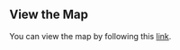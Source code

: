 ## View the Map
You can view the map by following this [link](https://mightyguy7.github.io/Simulating-dijkstra-s-algorithm-in-map/shortest_path.html).
